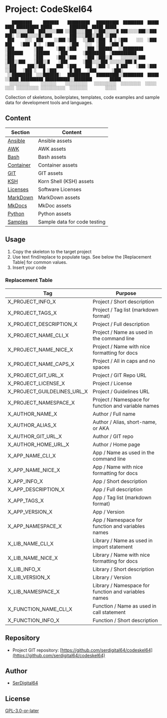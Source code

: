 # Project: CodeSkel64

```text
   █████████     ███████    ██████████   ██████████  █████████  █████   ████ ██████████ █████        ████████  █████ █████
  ███░░░░░███  ███░░░░░███ ░░███░░░░███ ░░███░░░░░█ ███░░░░░███░░███   ███░ ░░███░░░░░█░░███        ███░░░░███░░███ ░░███
 ███     ░░░  ███     ░░███ ░███   ░░███ ░███  █ ░ ░███    ░░░  ░███  ███    ░███  █ ░  ░███       ░███   ░░░  ░███  ░███ █
░███         ░███      ░███ ░███    ░███ ░██████   ░░█████████  ░███████     ░██████    ░███       ░█████████  ░███████████
░███         ░███      ░███ ░███    ░███ ░███░░█    ░░░░░░░░███ ░███░░███    ░███░░█    ░███       ░███░░░░███ ░░░░░░░███░█
░░███     ███░░███     ███  ░███    ███  ░███ ░   █ ███    ░███ ░███ ░░███   ░███ ░   █ ░███      █░███   ░███       ░███░
 ░░█████████  ░░░███████░   ██████████   ██████████░░█████████  █████ ░░████ ██████████ ███████████░░████████        █████
  ░░░░░░░░░     ░░░░░░░    ░░░░░░░░░░   ░░░░░░░░░░  ░░░░░░░░░  ░░░░░   ░░░░ ░░░░░░░░░░ ░░░░░░░░░░░  ░░░░░░░░        ░░░░░
```

Collection of skeletons, boilerplates, templates, code examples and sample data for development tools and languages.

## Content

| Section                | Content                      |
| ---------------------- | ---------------------------- |
| [Ansible](Ansible)     | Ansible assets               |
| [AWK](Awk)             | AWK assets                   |
| [Bash](Bash)           | Bash assets                  |
| [Container](Container) | Container assets             |
| [GIT](GIT)             | GIT assets                   |
| [KSH](KSH)             | Korn Shell (KSH) assets      |
| [Licenses](Licenses)   | Software Licenses            |
| [MarkDown](MarkDown)   | MarkDown assets              |
| [MkDocs](MkDocs)       | MkDoc assets                 |
| [Python](Python)       | Python assets                |
| [Samples](Samples)     | Sample data for code testing |

## Usage

1. Copy the skeleton to the target project
2. Use text find/replace to populate tags. See below the [Replacement Table] for common values.
3. Insert your code

### Replacement Table

| Tag                         | Purpose                                              |
| --------------------------- | ---------------------------------------------------- |
| X_PROJECT_INFO_X            | Project / Short description                          |
| X_PROJECT_TAGS_X            | Project / Tag list (markdown format)                 |
| X_PROJECT_DESCRIPTION_X     | Project / Full description                           |
| X_PROJECT_NAME_CLI_X        | Project / Name as used in the command line           |
| X_PROJECT_NAME_NICE_X       | Project / Name with nice formatting for docs         |
| X_PROJECT_NAME_CAPS_X       | Project / All in caps and no spaces                  |
| X_PROJECT_GIT_URL_X         | Project / GIT Repo URL                               |
| X_PROJECT_LICENSE_X         | Project / License                                    |
| X_PROJECT_GUILDELINES_URL_X | Project / Guidelines URL                             |
| X_PROJECT_NAMESPACE_X       | Project / Namespace for function and variable names  |
| X_AUTHOR_NAME_X             | Author / Full name                                   |
| X_AUTHOR_ALIAS_X            | Author / Alias, short-name, or AKA                   |
| X_AUTHOR_GIT_URL_X          | Author / GIT repo                                    |
| X_AUTHOR_HOME_URL_X         | Author / Home page                                   |
| X_APP_NAME_CLI_X            | App / Name as used in the command line               |
| X_APP_NAME_NICE_X           | App / Name with nice formatting for docs             |
| X_APP_INFO_X                | App / Short description                              |
| X_APP_DESCRIPTION_X         | App / Full description                               |
| X_APP_TAGS_X                | App / Tag list (markdown format)                     |
| X_APP_VERSION_X             | App / Version                                        |
| X_APP_NAMESPACE_X           | App / Namespace for function and variables names     |
| X_LIB_NAME_CLI_X            | Library / Name as used in import statement           |
| X_LIB_NAME_NICE_X           | Library / Name with nice formatting for docs         |
| X_LIB_INFO_X                | Library / Short description                          |
| X_LIB_VERSION_X             | Library / Version                                    |
| X_LIB_NAMESPACE_X           | Library / Namespace for function and variables names |
| X_FUNCTION_NAME_CLI_X       | Function / Name as used in call statement            |
| X_FUNCTION_INFO_X           | Function / Short description                         |

## Repository

- Project GIT repository: [https://github.com/serdigital64/codeskel64](https://github.com/serdigital64/codeskel64)

## Author

- [SerDigital64](https://github.com/serdigital64)

## License

[GPL-3.0-or-later](https://www.gnu.org/licenses/gpl-3.0.txt)
